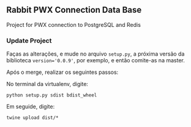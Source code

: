 ## Rabbit PWX Connection Data Base
Project for PWX connection to PostgreSQL and Redis

### Update Project
Faças as alterações, e mude no arquivo 
`setup.py`, a próxima versão da biblioteca `version='0.0.9'`, por exemplo,
e então comite-as na master. 

Após o merge, realizar os seguintes passos:

No terminal da virtualenv, digite:

``python setup.py sdist bdist_wheel``

Em seguide, digite:

``twine upload dist/*``

